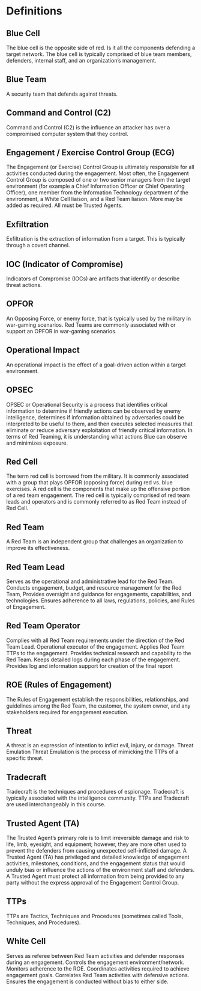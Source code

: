 # Definitions

## Blue Cell

The blue cell is the opposite side of red. Is it all the components defending a target network. The blue cell is typically comprised of blue team members, defenders, internal staff, and an organization’s management.

## Blue Team

A security team that defends against threats.

## Command and Control (C2)

Command and Control (C2) is the influence an attacker has over a compromised computer system that they control.

## Engagement / Exercise Control Group (ECG)

The Engagement (or Exercise) Control Group is ultimately responsible for all activities conducted during the engagement. Most often, the Engagement Control Group is composed of one or two senior managers from the target environment (for example a Chief Information Officer or Chief Operating Officer), one member from the Information Technology department of the environment, a White Cell liaison, and a Red Team liaison. More may be added as required. All must be Trusted Agents.

## Exfiltration

Exfiltration is the extraction of information from a target. This is typically through a covert channel.

## IOC (Indicator of Compromise)

Indicators of Compromise (IOCs) are artifacts that identify or describe threat actions.

## OPFOR

An Opposing Force, or enemy force, that is typically used by the military in war-gaming scenarios. Red Teams are commonly associated with or support an OPFOR in war-gaming scenarios.

## Operational Impact

An operational impact is the effect of a goal-driven action within a target environment.

## OPSEC

OPSEC or Operational Security is a process that identifies critical information to determine if friendly actions can be observed by enemy intelligence, determines if information obtained by adversaries could be interpreted to be useful to them, and then executes selected measures that eliminate or reduce adversary exploitation of friendly critical information.  In terms of Red Teaming, it is understanding what actions Blue can observe and minimizes exposure.

## Red Cell

The term red cell is borrowed from the military. It is commonly associated with a group that plays OPFOR (opposing force) during red vs. blue exercises. A red cell is the components that make up the offensive portion of a red team engagement. The red cell is typically comprised of red team leads and operators and is commonly referred to as Red Team instead of Red Cell.

## Red Team

A Red Team is an independent group that challenges an organization to improve its effectiveness.

## Red Team Lead

Serves as the operational and administrative lead for the Red Team. Conducts engagement, budget, and resource management for the Red
Team, Provides oversight and guidance for engagements, capabilities, and technologies. Ensures adherence to all laws, regulations, policies, and Rules of Engagement.

## Red Team Operator

Complies with all Red Team requirements under the direction of the Red Team Lead. Operational executor of the engagement. Applies Red Team TTPs to the engagement. Provides technical research and capability to the Red Team. Keeps detailed logs during each phase of the engagement. Provides log and information support for creation of the final report

## ROE (Rules of Engagement)

The Rules of Engagement establish the responsibilities, relationships, and guidelines among the Red Team, the customer, the system owner, and any stakeholders required for engagement execution.

## Threat

A threat is an expression of intention to inflict evil, injury, or damage.
Threat Emulation
Threat Emulation is the process of mimicking the TTPs of a specific threat.

## Tradecraft

Tradecraft is the techniques and procedures of espionage. Tradecraft is typically associated with the intelligence community. TTPs and Tradecraft are used interchangeably in this course.

## Trusted Agent (TA)

The Trusted Agent’s primary role is to limit irreversible damage and risk to life, limb, eyesight, and equipment; however, they are more often used to prevent the defenders from causing unexpected self-inflicted damage.
A Trusted Agent (TA) has privileged and detailed knowledge of engagement activities, milestones, conditions, and the engagement status that would unduly bias or influence the actions of the environment staff and defenders. A Trusted Agent must protect all information from being provided to any party without the express approval of the Engagement Control Group.

## TTPs

TTPs are Tactics, Techniques and Procedures (sometimes called Tools, Techniques, and Procedures).

## White Cell

Serves as referee between Red Team activities and defender responses during an engagement. Controls the engagement environment/network. Monitors adherence to the ROE. Coordinates activities required to achieve engagement goals. Correlates Red Team activities with defensive actions. Ensures the engagement is conducted without bias to either side.
